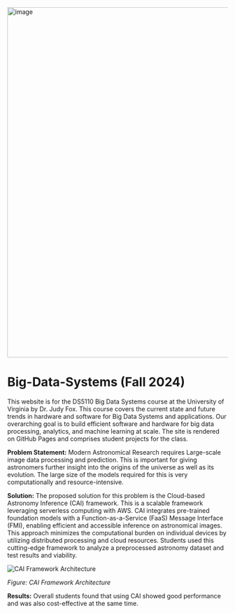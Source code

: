<img width="800" alt="image" src="https://github.com/user-attachments/assets/19f92277-4cd7-4d62-8207-ef96ab168796">



# Big-Data-Systems (Fall 2024)
This website is for the DS5110 Big Data Systems course at the University of Virginia by Dr. Judy Fox. This course covers the current state and future trends in hardware and software for Big Data Systems and applications. Our overarching goal is to build efficient software and hardware for big data processing, analytics, and machine learning at scale.
The site is rendered on GitHub Pages and comprises student projects for the class.

**Problem Statement:**
Modern Astronomical Research requires Large-scale image data processing and prediction. This is important for giving astronomers further insight into the origins of the universe as well as its evolution. The large size of the models required for this is very computationally and resource-intensive. 

**Solution:**
The proposed solution for this problem is the Cloud-based Astronomy Inference (CAI) framework. This is a scalable framework leveraging serverless computing with AWS. CAI integrates pre-trained foundation models with a Function-as-a-Service (FaaS) Message Interface (FMI), enabling efficient and accessible inference on astronomical images. This approach minimizes the computational burden on individual devices by utilizing distributed processing and cloud resources. Students used this cutting-edge framework to analyze a preprocessed astronomy dataset and test results and viability.

![CAI Framework Architecture](https://github.com/user-attachments/assets/e66cf0dd-1ad6-4c8c-b4d6-069172d1a41c)

*Figure: CAI Framework Architecture*


**Results:**
Overall students found that using CAI showed good performance and was also cost-effective at the same time. 


